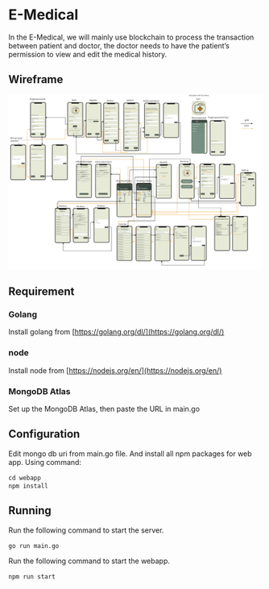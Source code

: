 # E-Medical
In the E-Medical, we will mainly use blockchain to process the transaction between patient and doctor, the doctor needs to have the patient’s permission to view and edit the medical history.
## Wireframe
![wireframe](wireframe.jpeg)

## Requirement
### Golang
Install golang from [https://golang.org/dl/](https://golang.org/dl/)
### node
Install node from [https://nodejs.org/en/](https://nodejs.org/en/)
### MongoDB Atlas
Set up the MongoDB Atlas, then paste the URL in main.go

## Configuration
Edit mongo db uri from main.go file. And install all npm packages for web app. Using command:
```
cd webapp
npm install
```

## Running
Run the following command to start the server.
```
go run main.go
```

Run the following command to start the webapp.
```
npm run start
```
